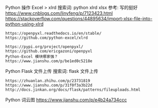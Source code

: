 Python 操作 Excel > xlrd
    搜索词: python xlrd xlsx
    参考: 写的挺好
    https://www.cnblogs.com/linyfeng/p/7123423.html
    https://stackoverflow.com/questions/44895634/import-xlsx-file-into-python-using-xlrd

    https://openpyxl.readthedocs.io/en/stable/
    https://github.com/python-excel/xlrd

    https://pypi.org/project/openpyxl/
    https://github.com/ericgazoni/openpyxl
    Python-Excel 模块哪家强？
    https://www.jianshu.com/p/be1ed0c5218e 



Python Flask 文件上传
    搜索词: flask 文件上传

    https://zhuanlan.zhihu.com/p/23731819
    https://www.jianshu.com/p/31f0f3a3b22d
    http://docs.jinkan.org/docs/flask/patterns/fileuploads.html

Python 词云图
    https://www.jianshu.com/p/e4b24a734ccc
